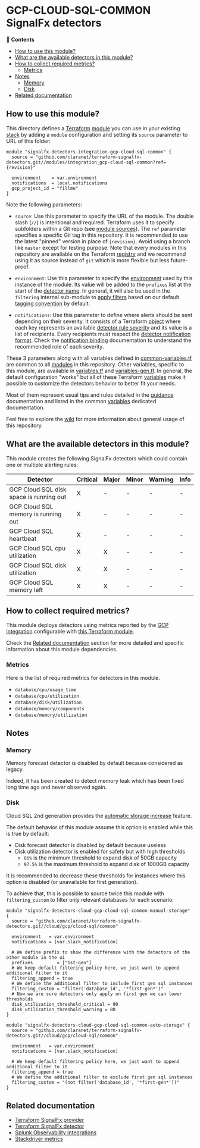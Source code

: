 # GCP-CLOUD-SQL-COMMON SignalFx detectors

<!-- START doctoc generated TOC please keep comment here to allow auto update -->
<!-- DON'T EDIT THIS SECTION, INSTEAD RE-RUN doctoc TO UPDATE -->
:link: **Contents**

- [How to use this module?](#how-to-use-this-module)
- [What are the available detectors in this module?](#what-are-the-available-detectors-in-this-module)
- [How to collect required metrics?](#how-to-collect-required-metrics)
  - [Metrics](#metrics)
- [Notes](#notes)
  - [Memory](#memory)
  - [Disk](#disk)
- [Related documentation](#related-documentation)

<!-- END doctoc generated TOC please keep comment here to allow auto update -->

## How to use this module?

This directory defines a [Terraform](https://www.terraform.io/)
[module](https://www.terraform.io/language/modules/syntax) you can use in your
existing [stack](https://github.com/claranet/terraform-signalfx-detectors/wiki/Getting-started#stack) by adding a
`module` configuration and setting its `source` parameter to URL of this folder:

```hcl
module "signalfx-detectors-integration-gcp-cloud-sql-common" {
  source = "github.com/claranet/terraform-signalfx-detectors.git//modules/integration_gcp-cloud-sql-common?ref={revision}"

  environment    = var.environment
  notifications  = local.notifications
  gcp_project_id = "fillme"
}
```

Note the following parameters:

* `source`: Use this parameter to specify the URL of the module. The double slash (`//`) is intentional  and required.
  Terraform uses it to specify subfolders within a Git repo (see [module
  sources](https://www.terraform.io/language/modules/sources)). The `ref` parameter specifies a specific Git tag in
  this repository. It is recommended to use the latest "pinned" version in place of `{revision}`. Avoid using a branch
  like `master` except for testing purpose. Note that every modules in this repository are available on the Terraform
  [registry](https://registry.terraform.io/modules/claranet/detectors/signalfx) and we recommend using it as source
  instead of `git` which is more flexible but less future-proof.

* `environment`: Use this parameter to specify the
  [environment](https://github.com/claranet/terraform-signalfx-detectors/wiki/Getting-started#environment) used by this
  instance of the module.
  Its value will be added to the `prefixes` list at the start of the [detector
  name](https://github.com/claranet/terraform-signalfx-detectors/wiki/Templating#example).
  In general, it will also be used in the `filtering` internal sub-module to [apply
  filters](https://github.com/claranet/terraform-signalfx-detectors/wiki/Guidance#filtering) based on our default
  [tagging convention](https://github.com/claranet/terraform-signalfx-detectors/wiki/Tagging-convention) by default.

* `notifications`: Use this parameter to define where alerts should be sent depending on their severity. It consists
  of a Terraform [object](https://www.terraform.io/language/expressions/type-constraints#object) where each key represents an available
  [detector rule severity](https://docs.splunk.com/observability/alerts-detectors-notifications/create-detectors-for-alerts.html#severity)
  and its value is a list of recipients. Every recipients must respect the [detector notification
  format](https://registry.terraform.io/providers/splunk-terraform/signalfx/latest/docs/resources/detector#notification-format).
  Check the [notification binding](https://github.com/claranet/terraform-signalfx-detectors/wiki/Notifications-binding)
  documentation to understand the recommended role of each severity.

These 3 parameters along with all variables defined in [common-variables.tf](common-variables.tf) are common to all
[modules](../) in this repository. Other variables, specific to this module, are available in
[variables.tf](variables.tf) and [variables-gen.tf](variables-gen.tf).
In general, the default configuration "works" but all of these Terraform
[variables](https://www.terraform.io/language/values/variables) make it possible to
customize the detectors behavior to better fit your needs.

Most of them represent usual tips and rules detailed in the
[guidance](https://github.com/claranet/terraform-signalfx-detectors/wiki/Guidance) documentation and listed in the
common [variables](https://github.com/claranet/terraform-signalfx-detectors/wiki/Variables) dedicated documentation.

Feel free to explore the [wiki](https://github.com/claranet/terraform-signalfx-detectors/wiki) for more information about
general usage of this repository.

## What are the available detectors in this module?

This module creates the following SignalFx detectors which could contain one or multiple alerting rules:

|Detector|Critical|Major|Minor|Warning|Info|
|---|---|---|---|---|---|
|GCP Cloud SQL disk space is running out|X|-|-|-|-|
|GCP Cloud SQL memory is running out|X|-|-|-|-|
|GCP Cloud SQL heartbeat|X|-|-|-|-|
|GCP Cloud SQL cpu utilization|X|X|-|-|-|
|GCP Cloud SQL disk utilization|X|X|-|-|-|
|GCP Cloud SQL memory left|X|X|-|-|-|

## How to collect required metrics?

This module deploys detectors using metrics reported by the
[GCP integration](https://docs.splunk.com/observability/en/gdi/get-data-in/connect/gcp/gcp-metrics.html) configurable
with [this Terraform module](https://github.com/claranet/terraform-signalfx-integrations/tree/master/cloud/gcp).


Check the [Related documentation](#related-documentation) section for more detailed and specific information about this module dependencies.



### Metrics


Here is the list of required metrics for detectors in this module.

* `database/cpu/usage_time`
* `database/cpu/utilization`
* `database/disk/utilization`
* `database/memory/components`
* `database/memory/utilization`


## Notes

### Memory

Memory forecast detector is disabled by default because considered as legacy.

Indeed, it has been created to detect memory leak which has been fixed long time ago and never observed again.

### Disk

Cloud SQL 2nd generation provides the [automatic storage increase](https://cloud.google.com/sql/docs/mysql/instance-settings#automatic-storage-increase-2ndgen) feature.

The default behavior of this module assume this option is enabled while this is true by default:

- Disk forecast detector is disabled by default because useless
- Disk utilization detector is enabled for safety but with high thresholds
    - `86%` is the minimum threshold to expand disk of 50GB capacity
    - `97.5%` is the maximum threshold to expand disk of 1000GB capacity

It is recommended to decrease these thresholds for instances where this option is disabled (or unavailable for first generation).

To achieve that, this is possible to source twice this module with `filtering_custom` to filter only relevant databases for each scenario:

```hcl
module "signalfx-detectors-cloud-gcp-cloud-sql-common-manual-storage" {
  source = "github.com/claranet/terraform-signalfx-detectors.git//cloud/gcp/cloud-sql/common"

  environment   = var.environment
  notifications = [var.slack_notification]

  # We define prefix to show the difference with the detectors of the other module in the ui
  prefixes         = ["1st-gen"]
  # We keep default filtering policy here, we just want to append additional filter to it
  filtering_append = true
  # We define the additional filter to include first gen sql instances
  filtering_custom = "filter('database_id', '*first-gen*')"
  # Now we are sure detectors only apply on first gen we can lower thresholds
  disk_utilization_threshold_critical = 90
  disk_utilization_threshold_warning = 80
}

module "signalfx-detectors-cloud-gcp-cloud-sql-common-auto-storage" {
  source = "github.com/claranet/terraform-signalfx-detectors.git//cloud/gcp/cloud-sql/common"

  environment   = var.environment
  notifications = [var.slack_notification]

  # We keep default filtering policy here, we just want to append additional filter to it
  filtering_append = true
  # We define the additional filter to exclude first gen sql instances
  filtering_custom = "(not filter('database_id', '*first-gen*'))"
}

```


## Related documentation

* [Terraform SignalFx provider](https://registry.terraform.io/providers/splunk-terraform/signalfx/latest/docs)
* [Terraform SignalFx detector](https://registry.terraform.io/providers/splunk-terraform/signalfx/latest/docs/resources/detector)
* [Splunk Observability integrations](https://docs.splunk.com/Observability/gdi/get-data-in/integrations.html)
* [Stackdriver metrics](https://cloud.google.com/monitoring/api/metrics_gcp#gcp-cloudsql)

